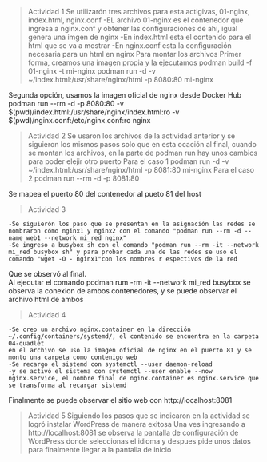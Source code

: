 
>Actividad 1
Se utilizarón tres archivos para esta actigivas, 01-nginx, index.html, nginx.conf
        -EL archivo 01-nginx es el contenedor que ingresa a nginx.conf y obtener las configuraciones de ahí, igual genera una imgen de nginx
        -En index.html esta el contenido para el html que se va a mostrar 
        -En nginx.conf esta la configuración necesaria para un html en nginx
Para montar los archivos 
Primer forma, creamos una imagen propia y la ejecutamos 
podman build -f 01-nginx -t mi-nginx
podman run -d -v ~/index.html:/usr/share/nginx/html -p 8080:80 mi-nginx


Segunda opción, usamos la imagen oficial de nginx desde Docker Hub
podman run --rm -d -p 8080:80 -v $(pwd)/index.html:/usr/share/nginx/index.html:ro -v $(pwd)/nginx.conf:/etc/nginx.conf:ro nginx
>Actividad 2
Se usaron los archivos de la actividad anterior y se siguieron los mismos pasos solo que en esta ocación al final, cuando se montan los archivos, en la parte de podman run hay unos cambios para poder elejir otro puerto 
Para el caso 1
podman run -d -v ~/index.html:/usr/share/nginx/html -p 8081:80 mi-nginx
Para el caso 2 
podman run --rm -d -p 8081:80

Se mapea el puerto 80 del contenedor al pueto 81 del host 
>Actividad 3

	-Se siguierón los paso que se presentan en la asignación las redes se nombraron cómo nginx1 y nginx2 con el comando "podman run --rm -d --name web1 --network mi_red nginx"
	-Se ingreso a busybox sh con el comando "podman run --rm -it --network mi_red busybox sh" y para probar cada una de las redes se uso el comando "wget -O - nginx1"con los nombres r	espectivos de la red
Que se observó al final.	
Al ejecutar el comando podman rum -rm -it --network mi_red busybox se observa la conexion de ambos contenedores, y se puede observar el archivo html de ambos

>Actividad 4

	-Se creo un archivo nginx.container en la dirección ~/.config/containers/systemd/, el contenido se encuentra en la carpeta 04-quadlet 
	en el archivo se uso la imagen oficial de nginx en el puerto 81 y se monto una carpeta como contenigo web 
	-Se recargo el sistemd con systemctl --user daemon-reload
	-y se activó el sistema con systemctl --user enable --now nginx.service, el nombre final de nginx.container es nginx.service que se transforma al recargar sistemd 

Finalmente se puede observar el sitio web con http://localhost:8081

>Actividad 5 
Siguiendo los pasos que se indicaron en la actividad se logró instalar WordPress de manera exitosa
Una ves ingresando a http://localhost:8081 se observa la pantalla de configuración de WordPress donde seleccionas el idioma y despues pide unos datos para finalmente llegar a la pantalla de inicio 

